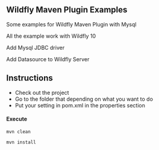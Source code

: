 ## Wildfly Maven Plugin Examples

Some examples for Wildfly Maven Plugin with Mysql

All the example work with Wildfly 10

Add Mysql JDBC driver

Add Datasource to Wildfly Server


## Instructions
* Check out the project 
* Go to the folder that depending on what you want to do
* Put your setting in pom.xml in the properties section

#### Execute 

```
mvn clean 
```

```
mvn install 
```

